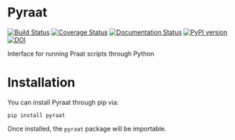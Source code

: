 Pyraat
======

[![Build Status](https://travis-ci.org/mmcauliffe/Pyraat.svg?branch=master)](https://travis-ci.org/mmcauliffe/Pyraat)
[![Coverage Status](https://coveralls.io/repos/github/mmcauliffe/Pyraat/badge.svg?branch=master)](https://coveralls.io/github/mmcauliffe/Pyraat?branch=master)
[![Documentation Status](https://readthedocs.org/projects/pyraat/badge/?version=latest)](http://pyraat.readthedocs.io/en/latest/?badge=latest)
[![PyPI version](https://badge.fury.io/py/python-praat-scripts.svg)](https://badge.fury.io/py/pyraat)
[![DOI](https://zenodo.org/badge/7311987.svg)](https://zenodo.org/badge/latestdoi/7311987)

Interface for running Praat scripts through Python

Installation
============

You can install Pyraat through pip via:

```
pip install pyraat
```

Once installed, the `pyraat` package will be importable.
